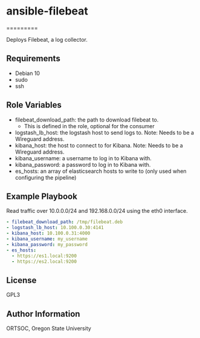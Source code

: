 # ansible-filebeat
=========

Deploys Filebeat, a log collector.

Requirements
------------

- Debian 10
- sudo
- ssh

Role Variables
--------------
- filebeat_download_path: the path to download filebeat to.
  - This is defined in the role, optional for the consumer
- logstash_lb_host: the logstash host to send logs to. Note: Needs to be a Wireguard address.
- kibana_host: the host to connect to for Kibana. Note: Needs to be a Wireguard address.
- kibana_username: a username to log in to Kibana with.
- kibana_password: a password to log in to Kibana with.
- es_hosts: an array of elasticsearch hosts to write to (only used when configuring the pipeline)


Example Playbook
----------------

Read traffic over 10.0.0.0/24 and 192.168.0.0/24 using the eth0 interface.

```yaml
- filebeat_download_path: /tmp/filebeat.deb
- logstash_lb_host: 10.100.0.30:4141
- kibana_host: 10.100.0.31:4000
- kibana_username: my_username
- kibana_password: my_password
- es_hosts:
  - https://es1.local:9200
  - https://es2.local:9200
```
License
-------

GPL3

Author Information
------------------

ORTSOC, Oregon State University
